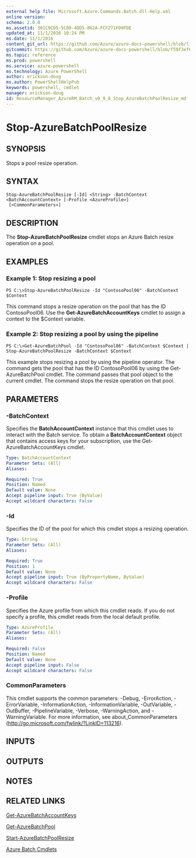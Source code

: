 ```yaml
---
external help file: Microsoft.Azure.Commands.Batch.dll-Help.xml
online version: 
schema: 2.0.0
ms.assetid: 301C9CD5-5C80-4DD5-862A-FCF271F09FDE
updated_at: 11/1/2016 10:24 PM
ms.date: 11/1/2016
content_git_url: https://github.com/Azure/azure-docs-powershell/blob/live/azureps-cmdlets-docs/ResourceManager/AzureRM.Batch/v0.9.8/Stop-AzureBatchPoolResize.md
gitcommit: https://github.com/Azure/azure-docs-powershell/blob/f59f3ef60bc592383812213e69fd77ba950759ed/azureps-cmdlets-docs/ResourceManager/AzureRM.Batch/v0.9.8/Stop-AzureBatchPoolResize.md
ms.topic: reference
ms.prod: powershell
ms.service: azure-powershell
ms.technology: Azure PowerShell
author: erickson-doug
ms.author: PowerShellHelpPub
keywords: powershell, cmdlet
manager: erickson-doug
id: ResourceManager_AzureRM_Batch_v0_9_8_Stop_AzureBatchPoolResize_md
---
```


# Stop-AzureBatchPoolResize

## SYNOPSIS
Stops a pool resize operation.

## SYNTAX

```
Stop-AzureBatchPoolResize [-Id] <String> -BatchContext <BatchAccountContext> [-Profile <AzureProfile>]
 [<CommonParameters>]
```

## DESCRIPTION
The **Stop-AzureBatchPoolResize** cmdlet stops an Azure Batch resize operation on a pool.

## EXAMPLES

### Example 1: Stop resizing a pool
```
PS C:\>Stop-AzureBatchPoolResize -Id "ContosoPool06" -BatchContext $Context
```

This command stops a resize operation on the pool that has the ID ContosoPool06.
Use the **Get-AzureBatchAccountKeys** cmdlet to assign a context to the $Context variable.

### Example 2: Stop resizing a pool by using the pipeline
```
PS C:\>Get-AzureBatchPool -Id "ContosoPool06" -BatchContext $Context | Stop-AzureBatchPoolResize -BatchContext $Context
```

This example stops resizing a pool by using the pipeline operator.
The command gets the pool that has the ID ContosoPool06 by using the Get-AzureBatchPool cmdlet.
The command passes that pool object to the current cmdlet.
The command stops the resize operation on that pool.

## PARAMETERS

### -BatchContext
Specifies the **BatchAccountContext** instance that this cmdlet uses to interact with the Batch service.
To obtain a **BatchAccountContext** object that contains access keys for your subscription, use the Get-AzureBatchAccountKeys cmdlet.

```yaml
Type: BatchAccountContext
Parameter Sets: (All)
Aliases: 

Required: True
Position: Named
Default value: None
Accept pipeline input: True (ByValue)
Accept wildcard characters: False
```

### -Id
Specifies the ID of the pool for which this cmdlet stops a resizing operation.

```yaml
Type: String
Parameter Sets: (All)
Aliases: 

Required: True
Position: 1
Default value: None
Accept pipeline input: True (ByPropertyName, ByValue)
Accept wildcard characters: False
```

### -Profile
Specifies the Azure profile from which this cmdlet reads.
If you do not specify a profile, this cmdlet reads from the local default profile.

```yaml
Type: AzureProfile
Parameter Sets: (All)
Aliases: 

Required: False
Position: Named
Default value: None
Accept pipeline input: False
Accept wildcard characters: False
```

### CommonParameters
This cmdlet supports the common parameters: -Debug, -ErrorAction, -ErrorVariable, -InformationAction, -InformationVariable, -OutVariable, -OutBuffer, -PipelineVariable, -Verbose, -WarningAction, and -WarningVariable. For more information, see about_CommonParameters (http://go.microsoft.com/fwlink/?LinkID=113216).

## INPUTS

## OUTPUTS

## NOTES

## RELATED LINKS

[Get-AzureBatchAccountKeys](xref:ResourceManager/AzureRM.Batch/v0.9.8/Get-AzureBatchAccountKeys.md)

[Get-AzureBatchPool](xref:ResourceManager/AzureRM.Batch/v0.9.8/Get-AzureBatchPool.md)

[Start-AzureBatchPoolResize](xref:ResourceManager/AzureRM.Batch/v0.9.8/Start-AzureBatchPoolResize.md)

[Azure Batch Cmdlets](xref:ResourceManager/AzureRM.Batch/v0.9.8/AzureRM.Batch.md)


